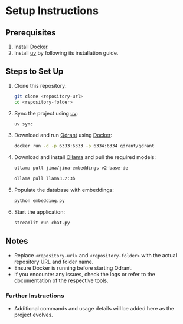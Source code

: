 # Setup Instructions

## Prerequisites
1. Install [Docker](https://www.docker.com/).
2. Install [uv](https://docs.astral.sh/uv/) by following its installation guide.

## Steps to Set Up
1. Clone this repository:
   ```bash
   git clone <repository-url>
   cd <repository-folder>
   ```

2. Sync the project using [uv](https://docs.astral.sh/uv/):
   ```bash
   uv sync
   ```

3. Download and run [Qdrant](https://qdrant.tech/) using [Docker](https://www.docker.com/):
   ```bash
   docker run -d -p 6333:6333 -p 6334:6334 qdrant/qdrant
   ```

4. Download and install [Ollama](https://ollama.ai/) and pull the required models:
     ```bash
     ollama pull jina/jina-embeddings-v2-base-de
     ```
     ```bash
     ollama pull llama3.2:3b
     ```
5. Populate the database with embeddings:
   ```bash
   python embedding.py
   ```

6. Start the application:
   ```bash
   streamlit run chat.py
   ```

## Notes
- Replace `<repository-url>` and `<repository-folder>` with the actual repository URL and folder name.
- Ensure Docker is running before starting Qdrant.
- If you encounter any issues, check the logs or refer to the documentation of the respective tools.

### Further Instructions
- Additional commands and usage details will be added here as the project evolves.